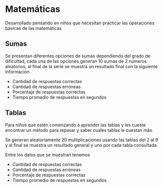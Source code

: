 
# Matemáticas
Desarrollado pensando en niños que necesitan practicar las operaciones básicas de las matemáticas

## Sumas
Se presentan diferentes opciones de sumas dependiendo del grado de dificultad, cada una de las opciones generan 10 sumas de 2 números aleatorios, al final de la serie se muestra un resultado final con la siguiente información
* Cantidad de respuestas correctas
* Cantidad de respuestas erróneas
* Porcentaje de respuestas correctas
* Tiempo promedio de respuestas en segundos

## Tablas
Para niños que estén comenzando a aprender las tablas y les cueste encontrar un método para repasar y saber cuales tablas le cuestan más.

Se generan aleatoriamente 20 multiplicaciones usando las tablas del 2 al 9 y al final se muestra un resultado general y uno por cada tabla consultada. 

Entre los datos que se muestran tenemos
* Cantidad de respuestas correctas
* Cantidad de respuestas erróneas
* Porcentaje de respuestas correctas
* Tiempo promedio de respuestas en segundos